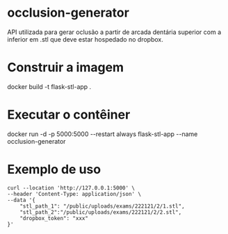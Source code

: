 # occlusion-generator
API utilizada para gerar oclusão a partir de arcada dentária superior com a inferior em .stl que deve estar hospedado no dropbox.

# Construir a imagem
docker build -t flask-stl-app .

# Executar o contêiner
docker run  -d -p 5000:5000 --restart always flask-stl-app --name occlusion-generator

# Exemplo de uso
```shell
curl --location 'http://127.0.0.1:5000' \
--header 'Content-Type: application/json' \
--data '{
    "stl_path_1": "/public/uploads/exams/222121/2/1.stl",
    "stl_path_2":"/public/uploads/exams/222121/2/2.stl",
    "dropbox_token": "xxx"
}'
```